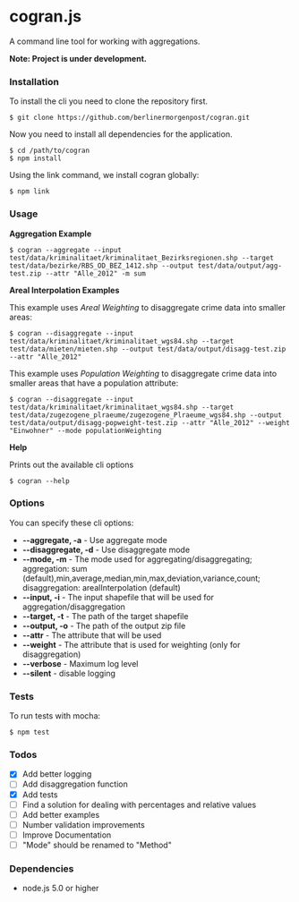 # cogran.js

A command line tool for working with aggregations.

**Note: Project is under development.**


### Installation

To install the cli you need to clone the repository first.

```
$ git clone https://github.com/berlinermorgenpost/cogran.git
```

Now you need to install all dependencies for the application.

```
$ cd /path/to/cogran
$ npm install
```

Using the link command, we install cogran globally:

```
$ npm link
```

### Usage

**Aggregation Example**

```
$ cogran --aggregate --input test/data/kriminalitaet/kriminalitaet_Bezirksregionen.shp --target test/data/bezirke/RBS_OD_BEZ_1412.shp --output test/data/output/agg-test.zip --attr "Alle_2012" -m sum
```

**Areal Interpolation Examples**

This example uses *Areal Weighting* to disaggregate crime data into smaller areas:

```
$ cogran --disaggregate --input test/data/kriminalitaet/kriminalitaet_wgs84.shp --target test/data/mieten/mieten.shp --output test/data/output/disagg-test.zip --attr "Alle_2012"
```

This example uses *Population Weighting* to disaggregate crime data into smaller areas that have a population attribute:

```
$ cogran --disaggregate --input test/data/kriminalitaet/kriminalitaet_wgs84.shp --target test/data/zugezogene_plraeume/zugezogene_Plraeume_wgs84.shp --output test/data/output/disagg-popweight-test.zip --attr "Alle_2012" --weight "Einwohner" --mode populationWeighting
```

**Help**

Prints out the available cli options

```
$ cogran --help
```


### Options

You can specify these cli options:

* **--aggregate, -a** - Use aggregate mode
* **--disaggregate, -d** - Use disaggregate mode
* **--mode, -m** - The mode used for aggregating/disaggregating; aggregation: sum (default),min,average,median,min,max,deviation,variance,count; disaggregation: arealInterpolation (default)
* **--input, -i** - The input shapefile that will be used for aggregation/disaggregation
* **--target, -t** - The path of the target shapefile
* **--output, -o** - The path of the output zip file
* **--attr** - The attribute that will be used
* **--weight** - The attribute that is used for weighting (only for disaggregation)
* **--verbose** - Maximum log level
* **--silent** - disable logging

### Tests

To run tests with mocha:

```
$ npm test
```

### Todos

* [x] Add better logging
* [ ] Add disaggregation function
* [x] Add tests
* [ ] Find a solution for dealing with percentages and relative values
* [ ] Add better examples
* [ ] Number validation improvements
* [ ] Improve Documentation
* [ ] "Mode" should be renamed to "Method"

### Dependencies

* node.js 5.0 or higher
